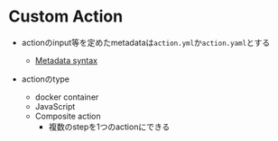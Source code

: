 # Custom Action

* actionのinput等を定めたmetadataは`action.yml`か`action.yaml`とする
  * [Metadata syntax](https://docs.github.com/en/actions/creating-actions/metadata-syntax-for-github-actions)

* actionのtype
  * docker container
  * JavaScript
  * Composite action
    * 複数のstepを1つのactionにできる
